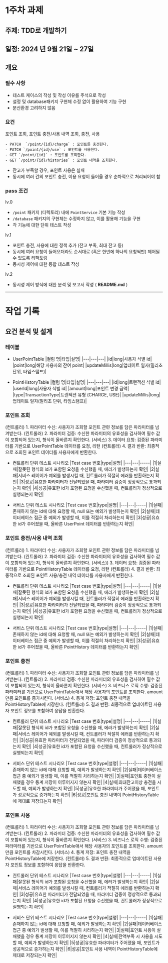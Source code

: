 # 1주차 과제
## 주제: TDD로 개발하기
## 일정: 2024 년 9월 21일 ~ 27일

## 개요
### 필수 사항
- 테스트 케이스의 작성 및 작성 이유를 주석으로 작성
- 설정 및 database패키지 구현체 수정 없이 활용하여 기능 구현
- 분산환경 고려하지 않음

### 요건
포인트 조회, 포인트 충전/사용 내역 조회, 충전, 사용
```
- PATCH  `/point/{id}/charge` : 포인트를 충전한다.
- PATCH `/point/{id}/use` : 포인트를 사용한다.
- GET `/point/{id}` : 포인트를 조회한다.
- GET `/point/{id}/histories` : 포인트 내역을 조회한다.
```
- 잔고가 부족할 경우, 포인트 사용은 실패
- 동시에 여러 건의 포인트 충전, 이용 요청이 들어올 경우 순차적으로 처리되어야 함

### pass 조건
lv.0
- `/point` 패키지 (디렉토리) 내에 `PointService` 기본 기능 작성
- `/database` 패키지의 구현체는 수정하지 않고, 이를 활용해 기능을 구현
- 각 기능에 대한 단위 테스트 작성

lv.1
- 포인트 충전, 사용에 대한 정책 추가 (잔고 부족, 최대 잔고 등)
- 동시에 여러 요청이 들어오더라도 순서대로 (혹은 한번에 하나의 요청씩만) 제어될 수 있도록 리팩토링
- 동시성 제어에 대한 통합 테스트 작성
    
lv.2
- 동시성 제어 방식에 대한 분석 및 보고서 작성 ( **README.md** )

---
# 작업 기록

## 요건 분석 및 설계
### 테이블
- UserPointTable
|컬럼 명|타입|설명|
|---|---|---|
|id|long|사용자 식별 id|
|point|long|해당 사용자의 잔여 point|
|updateMillis|long|업데이트 일자(밀리초 단위, 타임스탬프)|

- PointHistoryTable
|컬럼 명|타입|설명|
|---|---|---|
|id|long|트랜잭션 식별 id|
|userId|long|사용자 식별 id|
|amount|long|포인트 변경 금액|
|type|TransactionType|트랜잭션 유형 (CHARGE, USE)|
|updateMillis|long|업데이트 일자(밀리초 단위, 타임스탬프)|

### 포인트 조회

(컨트롤러) 1. 파라미터 수신: 사용자가 조회할 포인트 관련 정보를 담은 파라미터를 넘겨받는다. 
(컨트롤러) 2. 파라미터 검증: 수신한 파라미터의 유효성을 검사하여 필수 값이 포함되어 있는지, 형식이 올바른지 확인한다.
(서비스) 3. 데이터 요청: 검증된 파라미터를 기반으로 UserPointTable 데이터를 요청, 리턴
(컨트롤러) 4. 결과 반환: 최종적으로 조회된 포인트 데이터를 사용자에게 반환한다.

- 컨트롤러 단위 테스트 시나리오
|Test case 번호|type|설명|
|---|---|-----|
|1|실패|잘못된 형식의 id가 포함된 요청을 수신했을 때, 에러가 발생하는지 확인|
|2|실패|서비스 레이어가 예외를 발생시킬 때, 컨트롤러가 적절히 에러를 반환하는지 확인|
|3|성공|유효한 파라미터가 전달되었을 때, 파라미터 검증이 정상적으로 통과되는지 확인|
|4|성공|유효한 id가 포함된 요청을 수신했을 때, 컨트롤러가 정상적으로 실행되는지 확인|

- 서비스 단위 테스트 시나리오
|Test case 번호|type|설명|
|---|---|-----|
|1|실패|존재하지 않는 id에 대해 요청할 때, null 또는 예외가 발생하는지 확인|
|2|실패|데이터베이스 접근 중 예외가 발생할 때, 이를 적절히 처리하는지 확인|
|3|성공|유효한 id가 주어졌을 때, 올바른 UserPoint 데이터를 반환하는지 확인|


### 포인트 충전/사용 내역 조회
(컨트롤러) 1. 파라미터 수신: 사용자가 조회할 포인트 관련 정보를 담은 파라미터를 넘겨받는다. 
(컨트롤러) 2. 파라미터 검증: 수신한 파라미터의 유효성을 검사하여 필수 값이 포함되어 있는지, 형식이 올바른지 확인한다.
(서비스)) 3. 데이터 요청: 검증된 파라미터를 기반으로 PointHistoryTable 데이터를 요청, 리턴
(컨트롤러) 4. 결과 반환: 최종적으로 조회된 포인트 사용/충전 내역 데이터를 사용자에게 반환한다.

- 컨트롤러 단위 테스트 시나리오
|Test case 번호|type|설명|
|---|---|-----|
|1|실패|잘못된 형식의 id가 포함된 요청을 수신했을 때, 에러가 발생하는지 확인|
|2|실패|서비스 레이어가 예외를 발생시킬 때, 컨트롤러가 적절히 에러를 반환하는지 확인|
|3|성공|유효한 파라미터가 전달되었을 때, 파라미터 검증이 정상적으로 통과되는지 확인|
|4|성공|유효한 id가 포함된 요청을 수신했을 때, 컨트롤러가 정상적으로 실행되는지 확인|

- 서비스 단위 테스트 시나리오
|Test case 번호|type|설명|
|---|---|-----|
|1|실패|존재하지 않는 id에 대해 요청할 때, null 또는 예외가 발생하는지 확인|
|2|실패|데이터베이스 접근 중 예외가 발생할 때, 이를 적절히 처리하는지 확인|
|3|성공|유효한 id가 주어졌을 때, 올바른 PointHistory 데이터를 반환하는지 확인|

### 포인트 충전
(컨트롤러) 1. 파라미터 수신: 사용자가 조회할 포인트 관련 정보를 담은 파라미터를 넘겨받는다. 
(컨트롤러) 2. 파라미터 검증: 수신한 파라미터의 유효성을 검사하여 필수 값이 포함되어 있는지, 형식이 올바른지 확인한다.
(서비스) 3. 비즈니스 로직 수행: 검증된 파라미터를 기반으로 UserPointTable애서 해당 사용자의 포인트를 조회한다. amount만큼 포인트를 증가시킨다.
(서비스) 4. 통계 저장: 포인트 충전 내역을 PointHistoryTable에 저장한다.
(컨트롤러) 5. 결과 반환: 최종적으로 업데이트된 사용자 포인트 정보를 포함하여 응답을 반환한다.

- 컨트롤러 단위 테스트 시나리오
|Test case 번호|type|설명|
|---|---|-----|
|1|실패|잘못된 형식의 id가 포함된 요청을 수신했을 때, 에러가 발생하는지 확인|
|2|실패|서비스 레이어가 예외를 발생시킬 때, 컨트롤러가 적절히 에러를 반환하는지 확인|
|3|성공|유효한 파라미터가 전달되었을 때, 파라미터 검증이 정상적으로 통과되는지 확인|
|4|성공|유효한 id가 포함된 요청을 수신했을 때, 컨트롤러가 정상적으로 실행되는지 확인|

- 서비스 단위 테스트 시나리오
|Test case 번호|type|설명|
|---|---|-----|
|1|실패|존재하지 않는 id에 대해 요청할 때, 예외가 발생하는지 확인|
|2|실패|데이터베이스 접근 중 예외가 발생할 때, 이를 적절히 처리하는지 확인|
|3|실패|포인트 충전이 실패했을 경우 통계 저장이 이루어지지 않는지 확인|
|4|실패|최대잔고이상 충전을 시도할 때, 예외가 발생하는지 확인|
|5|성공|유효한 파라미터가 주어졌을 때, 포인트가 성공적으로 증가하는지 확인|
|6|성공|포인트 충전 내역이 PointHistoryTable에 제대로 저장되는지 확인|


### 포인트 사용
(컨트롤러) 1. 파라미터 수신: 사용자가 조회할 포인트 관련 정보를 담은 파라미터를 넘겨받는다. 
(컨트롤러) 2. 파라미터 검증: 수신한 파라미터의 유효성을 검사하여 필수 값이 포함되어 있는지, 형식이 올바른지 확인한다.
(서비스) 3. 비즈니스 로직 수행: 검증된 파라미터를 기반으로 UserPointTable애서 해당 사용자의 포인트를 조회한다. amount만큼 포인트를 차감시킨다.
(서비스) 4. 통계 저장: 포인트 충전 내역을 PointHistoryTable에 저장한다.
(컨트롤러) 5. 결과 반환: 최종적으로 업데이트된 사용자 포인트 정보를 포함하여 응답을 반환한다.

- 컨트롤러 단위 테스트 시나리오
|Test case 번호|type|설명|
|---|---|-----|
|1|실패|잘못된 형식의 id가 포함된 요청을 수신했을 때, 에러가 발생하는지 확인|
|2|실패|서비스 레이어가 예외를 발생시킬 때, 컨트롤러가 적절히 에러를 반환하는지 확인|
|3|성공|유효한 파라미터가 전달되었을 때, 파라미터 검증이 정상적으로 통과되는지 확인|
|4|성공|유효한 id가 포함된 요청을 수신했을 때, 컨트롤러가 정상적으로 실행되는지 확인|

- 서비스 단위 테스트 시나리오
|Test case 번호|type|설명|
|---|---|-----|
|1|실패|존재하지 않는 id에 대해 요청할 때, 예외가 발생하는지 확인|
|2|실패|데이터베이스 접근 중 예외가 발생할 때, 이를 적절히 처리하는지 확인|
|3|실패|포인트 사용이 실패했을 경우 통계 저장이 이루어지지 않는지 확인|
|4|실패|잔액부족 시 사용을 시도할 때, 예외가 발생하는지 확인|
|5|성공|유효한 파라미터가 주어졌을 때, 포인트가 성공적으로 증가하는지 확인|
|6|성공|포인트 사용 내역이 PointHistoryTable에 제대로 저장되는지 확인|



